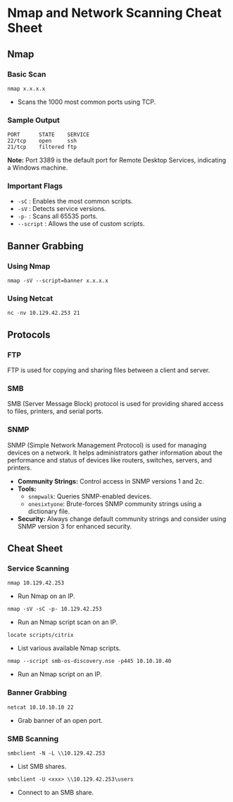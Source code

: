 # Nmap and Network Scanning Cheat Sheet

## Nmap

### Basic Scan
```
nmap x.x.x.x
```
- Scans the 1000 most common ports using TCP.

### Sample Output
```
PORT      STATE    SERVICE
22/tcp    open     ssh
21/tcp    filtered ftp
```

**Note:** Port 3389 is the default port for Remote Desktop Services, indicating a Windows machine.

### Important Flags
- `-sC` : Enables the most common scripts.
- `-sV` : Detects service versions.
- `-p-` : Scans all 65535 ports.
- `--script` : Allows the use of custom scripts.

## Banner Grabbing

### Using Nmap
```
nmap -sV --script=banner x.x.x.x
```

### Using Netcat
```
nc -nv 10.129.42.253 21
```

## Protocols

### FTP
FTP is used for copying and sharing files between a client and server.

### SMB
SMB (Server Message Block) protocol is used for providing shared access to files, printers, and serial ports.

### SNMP
SNMP (Simple Network Management Protocol) is used for managing devices on a network. It helps administrators gather information about the performance and status of devices like routers, switches, servers, and printers.

- **Community Strings:** Control access in SNMP versions 1 and 2c.
- **Tools:**
  - `snmpwalk`: Queries SNMP-enabled devices.
  - `onesixtyone`: Brute-forces SNMP community strings using a dictionary file.
- **Security:** Always change default community strings and consider using SNMP version 3 for enhanced security.

## Cheat Sheet

### Service Scanning
```
nmap 10.129.42.253
```
- Run Nmap on an IP.

```
nmap -sV -sC -p- 10.129.42.253
```
- Run an Nmap script scan on an IP.

```
locate scripts/citrix
```
- List various available Nmap scripts.

```
nmap --script smb-os-discovery.nse -p445 10.10.10.40
```
- Run an Nmap script on an IP.

### Banner Grabbing
```
netcat 10.10.10.10 22
```
- Grab banner of an open port.

### SMB Scanning
```
smbclient -N -L \\10.129.42.253
```
- List SMB shares.

```
smbclient -U <xxx> \\10.129.42.253\users
```
- Connect to an SMB share.
